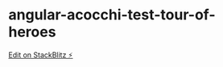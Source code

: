 # angular-acocchi-test-tour-of-heroes

[Edit on StackBlitz ⚡️](https://stackblitz.com/edit/angular-acocchi-test-tour-of-heroes)